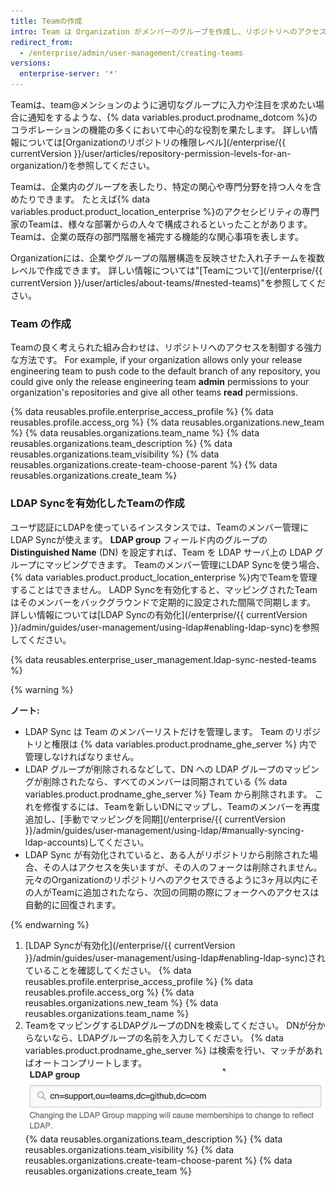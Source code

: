 ```yaml
---
title: Teamの作成
intro: Team は Organization がメンバーのグループを作成し、リポジトリへのアクセスを制御できるようにします。 Team のメンバーには特定のリポジトリの読み取り、書き込み、管理権限を与えることができます。
redirect_from:
  - /enterprise/admin/user-management/creating-teams
versions:
  enterprise-server: '*'
---
```


Teamは、team@メンションのように適切なグループに入力や注目を求めたい場合に通知をするような、{% data variables.product.prodname_dotcom %}のコラボレーションの機能の多くにおいて中心的な役割を果たします。 詳しい情報については[Organizationのリポジトリの権限レベル](/enterprise/{{ currentVersion }}/user/articles/repository-permission-levels-for-an-organization/)を参照してください。

Teamは、企業内のグループを表したり、特定の関心や専門分野を持つ人々を含めたりできます。 たとえば{% data variables.product.product_location_enterprise %}のアクセシビリティの専門家のTeamは、様々な部署からの人々で構成されるといったことがあります。 Teamは、企業の既存の部門階層を補完する機能的な関心事項を表します。

Organizationには、企業やグループの階層構造を反映させた入れ子チームを複数レベルで作成できます。 詳しい情報については"[Teamについて](/enterprise/{{ currentVersion }}/user/articles/about-teams/#nested-teams)"を参照してください。

### Team の作成

Teamの良く考えられた組み合わせは、リポジトリへのアクセスを制御する強力な方法です。 For example, if your organization allows only your release engineering team to push code to the default branch of any repository, you could give only the release engineering team **admin** permissions to your organization's repositories and give all other teams **read** permissions.

{% data reusables.profile.enterprise_access_profile %}
{% data reusables.profile.access_org %}
{% data reusables.organizations.new_team %}
{% data reusables.organizations.team_name %}
{% data reusables.organizations.team_description %}
{% data reusables.organizations.team_visibility %}
{% data reusables.organizations.create-team-choose-parent %}
{% data reusables.organizations.create_team %}

### LDAP Syncを有効化したTeamの作成

ユーザ認証にLDAPを使っているインスタンスでは、Teamのメンバー管理にLDAP Syncが使えます。 **LDAP group** フィールド内のグループの **Distinguished Name** (DN) を設定すれば、Team を LDAP サーバ上の LDAP グループにマッピングできます。 Teamのメンバー管理にLDAP Syncを使う場合、{% data variables.product.product_location_enterprise %}内でTeamを管理することはできません。 LADP Syncを有効化すると、マッピングされたTeamはそのメンバーをバックグラウンドで定期的に設定された間隔で同期します。 詳しい情報については[LDAP Syncの有効化](/enterprise/{{ currentVersion }}/admin/guides/user-management/using-ldap#enabling-ldap-sync)を参照してください。

{% data reusables.enterprise_user_management.ldap-sync-nested-teams %}

{% warning %}

**ノート:**
- LDAP Sync は Team のメンバーリストだけを管理します。 Team のリポジトリと権限は {% data variables.product.prodname_ghe_server %} 内で管理しなければなりません。
- LDAP グループが削除されるなどして、DN への LDAP グループのマッピングが削除されたなら、すべてのメンバーは同期されている {% data variables.product.prodname_ghe_server %} Team から削除されます。 これを修復するには、Teamを新しいDNにマップし、Teamのメンバーを再度追加し、[手動でマッピングを同期](/enterprise/{{ currentVersion }}/admin/guides/user-management/using-ldap/#manually-syncing-ldap-accounts)してください。
- LDAP Sync が有効化されていると、ある人がリポジトリから削除された場合、その人はアクセスを失いますが、その人のフォークは削除されません。 元々のOrganizationのリポジトリへのアクセスできるように3ヶ月以内にその人がTeamに追加されたなら、次回の同期の際にフォークへのアクセスは自動的に回復されます。

{% endwarning %}

1. [LDAP Syncが有効化](/enterprise/{{ currentVersion }}/admin/guides/user-management/using-ldap#enabling-ldap-sync)されていることを確認してください。
{% data reusables.profile.enterprise_access_profile %}
{% data reusables.profile.access_org %}
{% data reusables.organizations.new_team %}
{% data reusables.organizations.team_name %}
6. TeamをマッピングするLDAPグループのDNを検索してください。 DNが分からないなら、LDAPグループの名前を入力してください。 {% data variables.product.prodname_ghe_server %} は検索を行い、マッチがあればオートコンプリートします。 ![LDAP グループ DN へのマッピング](/assets/images/enterprise/orgs-and-teams/ldap-group-mapping.png)
{% data reusables.organizations.team_description %}
{% data reusables.organizations.team_visibility %}
{% data reusables.organizations.create-team-choose-parent %}
{% data reusables.organizations.create_team %}
